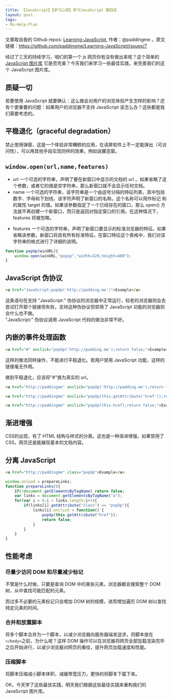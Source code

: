 ```yaml
---
title: 【JavaScript】【学习心得】学习JavaScript 第四天
layout: post
tags:
- Mu-Help-Plan
---
```



 文章取自我的 Github  repos: [Learning-JavaScript](https://github.com/paddingme/Learning-JavaScript), 作者：@paddingme 。原文链接：https://github.com/paddingme/Learning-JavaScript/issues/7

经过了三天的持续学习，咱们的第一个 js 网页你有没有做出来呢？这个简单的 [JavaScript 图片库](http://codepen.io/paddingme/pen/qCuDo) 它是否完美？今天我们来学习一些最佳实践，来完善我们的这个 JavaScript 图片库。


## 质疑一切

若要使用 JavaScript 就要确认：这么做会对用户的浏览体验产生怎样的影响？还有个更重要的问题：如果用户的浏览器不支持 JavaScript 该怎么办？这些都是我们需要考虑的。

## 平稳退化（graceful degradation）

禁止使用弹窗，这是一个体验非常糟糕的应用，在读屏软件上不一定能弹出（可访问性），可以用其他手段实现同样的效果，例如说朦态窗。

## `window.open(url,name,features)`
- url 一个可选的字符串，声明了要在新窗口中显示的文档的 url 。如果省略了这个参数，或者它的值是空字符串，那么新窗口就不会显示任何文档。
- name 一个可选的字符串，该字符串是一个由逗号分隔的特征列表，其中包括数字、字母和下划线，该字符声明了新窗口的名称。这个名称可以用作标记 <a> 和 <form> 的属性 target 的值。如果该参数指定了一个已经存在的窗口，那么 open() 方法就不再创建一个新窗口，而只是返回对指定窗口的引用。在这种情况下，features 将被忽略。
- features 一个可选的字符串，声明了新窗口要显示的标准浏览器的特征。如果省略该参数，新窗口将具有所有标准特征。在窗口特征这个表格中，我们对该字符串的格式进行了详细的说明。

```javascript
function popUp(winURL){
    window.open(winURL,"popup","width=320,height=480");
}
```

## JavaScript 伪协议

```html
<a href="JavaScript:popUp('http://padding.me')">Example</a>
```

这条语句在支持 "JavaScript:" 伪协议的浏览器中正常运行，较老的浏览器则会去尝试打开那个链接但失败，支持这种伪协议但禁用了 JavaScript 功能的浏览器则会什么也不做。  
"JavaScript:" 伪协议调用 JavaScript 代码的做法非常不好。

## 内嵌的事件处理函数

```html
<a href="#" onclick="popUp('http://padding.me');return false;">Example</a>
```

这样的做法同样操作，不能进行平稳退化。若用户禁用 JavaScript 功能，这样的链接毫无作用。

做到平稳退化，应该将"#"换为真实的 url。

```html
<a href="http://paddingme" onclick="popUp('http://padding.me');return false;">Example</a>
```


```html
<a href="http://paddingme" onclick="popUp(this.getAttribute('href'));return false;">Example</a>
```


```html
<a href="http://paddingme" onclick="popUp(this.href);return false;">Example</a>
```


## 渐进增强

CSS的出现，有了 HTML 结构与样式的分离。这也是一种渐进增强，如果禁用了 CSS，网页还是能展现基本的文档内容。


## 分离  JavaScript
```html
<a href="http://paddingme" class="popUp">Example</a>
```

```javascript
window.onload = prepareLinks;
function prepareLinks(){
    if(!document.getElementsByTagName) return false;
    var links = document.getElementsByTagName("a");
    for(var i = 0;i < links.length;i++){
        if(links[i].getAttribute("class") == "popUp"){
            links[i].onclick = function() {
                popUp(this.getAttribute("href"));
                return false;
            }
        }
    }
}
```

## 性能考虑

### 尽量少访问 DOM 和尽量减少标记

不管是什么时候，只要是查询 DOM 中的某些元素，浏览器都会搜索整个 DOM 树，从中查找可能匹配的元素。

而过多不必要的元素标记只会增加 DOM 树的规模，进而增加遍历 DOM 树以查找特定元素的时间。

### 合并和放置脚本
将多个脚本合并为一个脚本，以减少浏览器向服务器端发送求，将脚本放在 `</body>`之前，为什么呢？这样 DOM 操作可以在浏览器将网页全部加载渲染完毕之后开始进行，以减少浏览器对网页的重绘，提升网页加载速度和性能。

### 压缩脚本
将脚本压缩减小脚本体积，减缓带宽压力，更快的将脚本下载下来。

OK，今天学了这些最佳实践，明天我们根据这些最佳实践来重构我们的 JavaScript 图片库。
